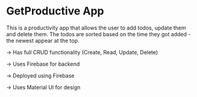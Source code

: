 # GetProductive App
This is a productivity app that allows the user to add todos, update them and delete them. The todos are sorted based on the time they got added - the newest appear at the top.
  
-> Has full CRUD functionality (Create, Read, Update, Delete)
  
-> Uses Firebase for backend
  
-> Deployed using Firebase
  
-> Uses Material UI for design
